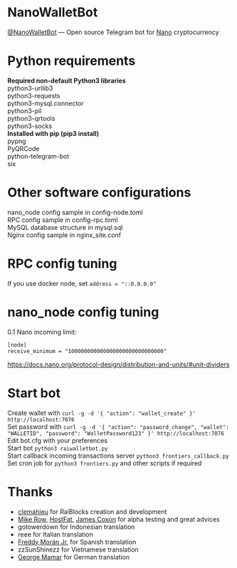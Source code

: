 # NanoWalletBot
[@NanoWalletBot](https://t.me/NanoWalletBot) — Open source Telegram bot for [Nano](https://github.com/nanocurrency/nano-node) cryptocurrency   

# Python requirements
**Required non-default Python3 libraries**   
python3-urllib3   
python3-requests   
python3-mysql.connector   
python3-pil   
python3-qrtools   
python3-socks   
**Installed with pip (pip3 install)**   
pypng   
PyQRCode   
python-telegram-bot   
six   

# Other software configurations
nano_node config sample in config-node.toml   
RPC config sample in config-rpc.toml   
MySQL database structure in mysql.sql   
Nginx config sample in nginx_site.conf   

# RPC config tuning
If you use docker node, set `address = "::0.0.0.0"`   

# nano_node config tuning
0.1 Nano incoming limit:   
```   
[node]   
receive_minimum = "100000000000000000000000000000"   
```   
https://docs.nano.org/protocol-design/distribution-and-units/#unit-dividers   

# Start bot
Create wallet with `curl -g -d '{ "action": "wallet_create" }' http://localhost:7076`   
Set password with `curl -g -d '{ "action": "password_change", "wallet": "WALLETID", "password": "WalletPassword123" }' http://localhost:7076`   
Edit bot.cfg with your preferences   
Start bot `python3 raiwalletbot.py`   
Start callback incoming transactions server `python3 frontiers_callback.py`   
Set cron job for `python3 frontiers.py` and other scripts if required   

# Thanks
* [clemahieu](https://github.com/clemahieu) for RaiBlocks creation and development
* [Mike Row](https://github.com/mikerow), [HostFat](https://github.com/hostfat),  [James Coxon](https://github.com/jamescoxon) for alpha testing and great advices
* gotowerdown for Indonesian translation
* reee for Italian translation
* [Freddy Morán Jr.](https://github.com/Freddynic159) for Spanish translation
* zzSunShinezz for Vietnamese translation
* [George Mamar](https://github.com/georgem3) for German translation
